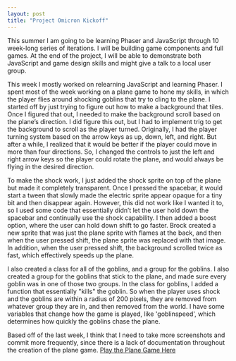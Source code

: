 ```yaml
---
layout: post
title: "Project Omicron Kickoff"
---
```


This summer I am going to be learning Phaser and JavaScript through 10 week-long series of iterations. I will be building game components and full games. At the end of the project, I will be able to demonstrate both JavaScript and game design skills and might give a talk to a local user group.

This week I mostly worked on relearning JavaScript and learning Phaser. I spent most of the week working on a plane game to hone my skills, in which the player flies around shocking goblins that try to cling to the plane. I started off by just trying to figure out how to make a background that tiles. Once I figured that out, I needed to make the background scroll based on the plane’s direction. I did figure this out, but I had to implement trig to get the background to scroll as the player turned. Originally, I had the player turning system based on the arrow keys as up, down, left, and right. But after a while, I realized that it would be better if the player could move in more than four directions. So, I changed the controls to just the left and right arrow keys so the player could rotate the plane, and would always be flying in the desired direction.

To make the shock work, I just added the shock sprite on top of the plane but made it completely transparent. Once I pressed the spacebar, it would start a tween that slowly made the electric sprite appear opaque for a tiny bit and then disappear again. However, this did not work like I wanted it to, so I used some code that essentially didn’t let the user hold down the spacebar and continually use the shock capability. I then added a boost option, where the user can hold down shift to go faster. Brock created a new sprite that was just the plane sprite with flames at the back, and then when the user pressed shift, the plane sprite was replaced with that image. In addition, when the user pressed shift, the background scrolled twice as fast, which effectively speeds up the plane.

I also created a class for all of the goblins, and a group for the goblins. I also created a group for the goblins that stick to the plane, and made sure every goblin was in one of those two groups. In the class for goblins, I added a function that essentially "kills" the goblin. So when the player uses shock and the goblins are within a radius of 200 pixels, they are removed from whatever group they are in, and then removed from the world. I have some variables that change how the game is played, like 'goblinspeed', which determines how quickly the goblins chase the plane.

Based off of the last week, I think that I need to take more screenshots and commit more frequently, since there is a lack of documentation throughout the creation of the plane game. [Play the Plane Game Here](/omicron/plane_game/)